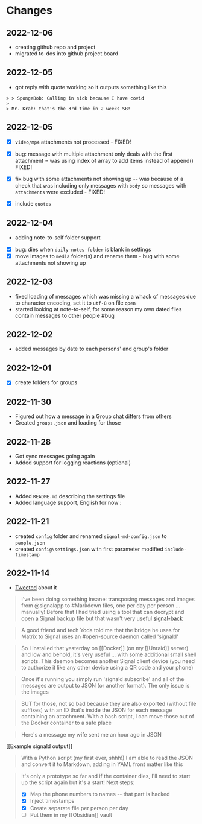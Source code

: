 # Changes

## 2022-12-06
- creating github repo and project
- migrated to-dos into github project board

## 2022-12-05
- got reply with quote working so it outputs something like this

```
> > SpongeBob: Calling in sick because I have covid
>
> Mr. Krab: that's the 3rd time in 2 weeks SB!
```

## 2022-12-05

- [x] `video/mp4` attachments not processed - FIXED!
- [x] bug: message with multiple attachment only deals with the first attachment = was using index of array to add items instead of append()  FIXED!

- [x] fix bug with  some attachments not showing up -- was because of a check that was including only messages with `body` so messages with `attachments` were excluded - FIXED!
- [x] include `quotes`

## 2022-12-04

- adding note-to-self folder support
- [x] bug: dies when `daily-notes-folder` is blank in settings
- [x] move images to `media` folder(s) and rename them - bug with  some attachments not showing up

## 2022-12-03

- fixed loading of messages which was missing a whack of messages due to character encoding, set it to `utf-8` on file `open`
- started looking at note-to-self, for some reason my own dated files contain messages to other people #bug

## 2022-12-02

- added messages by date to each persons' and group's folder

## 2022-12-01

- [x] create folders for groups

## 2022-11-30

- Figured out how a message in a Group chat differs from others
- Created `groups.json` and loading for those

## 2022-11-28

- Got sync messages going again
- Added support for logging reactions (optional)

## 2022-11-27

- Added `README.md`  describing the settings file
- Added language support, English for now :

## 2022-11-21

- created `config` folder and renamed `signal-md-config.json` to `people.json`
- created `config\settings.json` with first parameter modified `include-timestamp`

## 2022-11-14

- [Tweeted](https://twitter.com/NoteApps/status/1592253343979667460) about it

> I've been doing something insane: transposing messages and images from @signalapp to #Markdown files, one per day per person ... manually! Before that I had tried using a tool that can decrypt and open a Signal backup file but that wasn't very useful [signal-back](https://github.com/xeals/signal-back)

> A good friend and tech Yoda told me that the bridge he uses for Matrix to Signal uses an #open-source daemon called 'signald'

> So I installed that yesterday on [[Docker]] (on my [[Unraid]] server) and low and behold, it's very useful ... with some additional small shell scripts. This daemon becomes another Signal client device (you need to authorize it like any other device using a QR code and your phone)

> Once it's running you simply run 'signald subscribe' and all of the messages are output to JSON (or another format). The only issue is the images

> BUT for those, not so bad because they are also exported (without file suffixes) with an ID that's inside the JSON for each message containing an attachment. With a bash script, I can move those out of the Docker container to a safe place

> Here's a message my wife sent me an hour ago in JSON

[[Example signald output]]

> With a Python script (my first ever, shhh!) I am able to read the JSON and convert it to Markdown, adding in YAML front matter like this

> It's only a prototype so far and if the container dies, I'll need to start up the script again but it's a start! Next steps: 
> - [x] Map the phone numbers to names -- that part is hacked
> - [x] Inject timestamps
> - [x] Create separate file per person per day
> - [ ] Put them in my [[Obsidian]] vault
